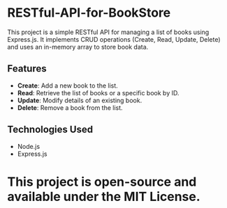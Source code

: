 # RESTful-API-for-BookStore

This project is a simple RESTful API for managing a list of books using Express.js. It implements CRUD operations (Create, Read, Update, Delete) and uses an in-memory array to store book data.

## Features

- **Create**: Add a new book to the list.  
- **Read**: Retrieve the list of books or a specific book by ID.  
- **Update**: Modify details of an existing book.  
- **Delete**: Remove a book from the list.  

## Technologies Used

- Node.js  
- Express.js  

# This project is open-source and available under the MIT License.
